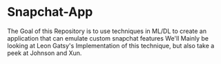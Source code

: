 # Snapchat-App
The Goal of this Repository is to use techniques in ML/DL to create an application that can emulate custom snapchat features 
We'll Mainly be looking at Leon Gatsy's Implementation of this technique, but also take a peek at Johnson and Xun. 

